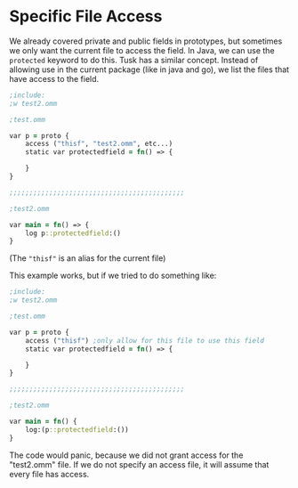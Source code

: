 # Specific File Access

We already covered private and public fields in prototypes, but sometimes we only want the current file to access the field. In Java, we can use the `protected` keyword to do this. Tusk has a similar concept. Instead of allowing use in the current package (like in java and go), we list the files that have access to the field.

```clojure
;include:
;w test2.omm

;test.omm

var p = proto {
    access ("thisf", "test2.omm", etc...)
    static var protectedfield = fn() => {

    }
}

;;;;;;;;;;;;;;;;;;;;;;;;;;;;;;;;;;;;;;;;;;;;

;test2.omm

var main = fn() => {
    log p::protectedfield:()
}
```

(The `"thisf"` is an alias for the current file)

This example works, but if we tried to do something like:

```clojure
;include:
;w test2.omm

;test.omm

var p = proto {
    access ("thisf") ;only allow for this file to use this field
    static var protectedfield = fn() => {

    }
}

;;;;;;;;;;;;;;;;;;;;;;;;;;;;;;;;;;;;;;;;;;;;

;test2.omm

var main = fn() {
    log:(p::protectedfield:())
}
```

The code would panic, because we did not grant access for the "test2.omm" file. If we do not specify an access file, it will assume that every file has access.